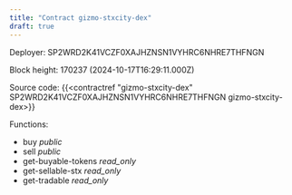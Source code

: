 ```yaml
---
title: "Contract gizmo-stxcity-dex"
draft: true
---
```

Deployer: SP2WRD2K41VCZF0XAJHZNSN1VYHRC6NHRE7THFNGN


 



Block height: 170237 (2024-10-17T16:29:11.000Z)

Source code: {{<contractref "gizmo-stxcity-dex" SP2WRD2K41VCZF0XAJHZNSN1VYHRC6NHRE7THFNGN gizmo-stxcity-dex>}}

Functions:

* buy _public_
* sell _public_
* get-buyable-tokens _read_only_
* get-sellable-stx _read_only_
* get-tradable _read_only_
